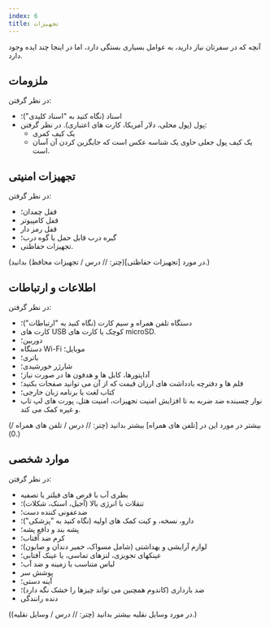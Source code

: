 ```yaml
---
index: 6
title: تجهیزات
---
```

آنچه که در سفرتان نیاز دارید، به عوامل بسیاری بستگی دارد، اما در اینجا چند ایده وجود دارد.

## ملزومات

در نظر گرفتن:

*   اسناد (نگاه کنید به "اسناد کلیدی")؛
*   پول (پول محلی، دلار آمریکا، کارت های اعتباری). در نظر گرفتن:
    * یک کیف کمری
    * یک کیف پول جعلی حاوی یک شناسه عکس است که جایگزین کردن آن آسان است.

## تجهیزات امنیتی

در نظر گرفتن:

*   قفل چمدان؛
*   قفل کامپیوتر
*   قفل رمز دار
*   گیره درب قابل حمل یا گوه درب؛
*   تجهیزات حفاظتی.

(در مورد [تجهیزات حفاظتی](چتر: // درس / تجهیزات محافظ) بدانید.)

## اطلاعات و ارتباطات

در نظر گرفتن:

*   دستگاه تلفن همراه و سیم کارت (نگاه کنید به "ارتباطات")؛
*   کارت های USB کوچک یا کارت های microSD.
*   دوربین؛
*   دستگاه Wi-Fi موبایل؛
*   باتری؛
*   شارژر خورشیدی؛
*   آداپتورها، کابل ها و هدفون ها در صورت نیاز؛
*   قلم ها و دفترچه بادداشت های ارزان قیمت که از آن می توانید صفحات بکنید؛
*   کتاب لغت یا برنامه زبان خارجی؛
*   نوار چسبنده ضد ضربه به تا افزایش امنیت تجهیزات، امنیت هتل، پورت های لپ تاپ و غیره کمک می کند.

(بیشتر در مورد این در [تلفن های همراه] بیشتر بدانید (چتر: // درس / تلفن های همراه / 0).)

## موارد شخصی

در نظر گرفتن:

*   بطری آب با قرص های فیلتر یا تصفیه
*   تنقلات با انرژی بالا (آجیل، اسنک، شکلات)؛
*   ضدعفونی کننده دست؛
*   دارو، نسخه، و کیت کمک های اولیه (نگاه کنید به "پزشکی")؛
*   پشه بند و دافع پشه؛
*   کرم ضد آفتاب؛
*   لوازم آرایشی و بهداشتی (شامل مسواک، خمیر دندان و صابون)؛
*   عینکهای تجویزی، لنزهای تماسی، یا عینک آفتابی؛
*   لباس متناسب با زمینه و ضد آب؛
*   پوشش سر
*   آینه دستی؛
*   ضد بارداری (کاندوم همچنین می تواند چیزها را خشک نگه دارد)؛
*   دنده رانندگی

(در مورد وسایل نقلیه بیشتر بدانید (چتر: // درس / وسایل نقلیه).)